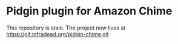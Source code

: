Pidgin plugin for Amazon Chime
==============================


This repository is stale. The project now lives at
 https://git.infradead.org/pidgin-chime.git

